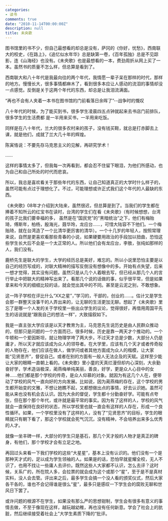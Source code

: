 ```yaml
---
categories:
- 读书
comments: true
date: "2010-11-14T00:00:00Z"
description: null
title: 未央歌
---
```

图书馆里的书不少，但自己最想看的却总是没有，萨冈的《你好，忧愁》，西南联大的校史，《在路上》，《追忆似水年华》总是缺第一卷，《百年孤独》总是不见踪影，连《山海经》也没有。《未央歌》也是最想看的一本，费劲周折从网上买了一本。虽然书的质量不怎么样，但总算是看到了。



西南联大和八十年代是我最向往的两个年代，我情愿一辈子呆在那样的时代，那样的地方。慢慢长大，很多事情都麻木了，看到很多本应让人感动的流泪的事情却没一点感觉。反倒是关于这两个年代的东西，却总是让我泪流满面。

“再也不会有人夹着一本书在图书馆的门前看落日余晖了”--战争时的慨叹

八十年代的时候，为了能买到书，很多学生凌晨四五点钟就起来去书店门前排队，很多学生的生活费都
是一半用来买书，一半用来吃饭。

同样是在八十年代，兰大的很多农村来的孩子，没有钱买鞋，就总是打赤脚去上课，就是他们，成就了兰大几十年的辉煌。

陈寅恪说：不要先存马克思主义的见解，再研究学术！

……

这样的事情太多了，但我每一次再看到，都会忍不住留下眼泪，为他们所感动，也为自己和自己所处的时代而悲哀。

所以，我总是喜欢看关于那些年代的东西，让自己知道真正的大学时什么样子的，虽然可能有点过于理想化了。不过，可能理想或许正式我们这个年代的人最缺的东西。

《未央歌》08年才介绍到大陆来，虽然很迟，但总算是到了。当我们的学生都在捧着不知所云的红宝书在读时，台湾的学生们在看《未央歌》（有时候想想，台湾的孩子比我们要幸福的多， 虽然是在“国民党”的“黑暗统治”之下，他们有梅贻琦，傅斯年，柏杨，殷海光，聂华玲，龙应台……，可惜大陆容不下他们。一个梅贻琦，就在台湾造了一个比清华更厉害的清华）。一个十几岁的年轻人，按照常理来说，自然是更喜欢看那些青春的小说，如果硬要用政治的手段加以扭曲，恐怕这些学生长大后不会是一个太正常的人。所以他们会有龙应台，李敖，张纯如那样的人，我们没有。

鹿桥先生是联大的学生，大学的经历总是美好，难忘的。所以小说里恐怕主要是以自己的经历写成的，对联大精神的描写反倒没有想像中的多。开始有点失望，后来一想才觉得，其实没有问题。虽然只是从几个人着眼去写，但已经从那几个人的言行举止中把联大的精神写出来了。看那几个说的话做的事，似乎很平常，但是如果拿来和今天的细细比较的话，就会觉出其中的不同。甚至是云泥之别，不敢想象。

这一阵子学校在评比什么“XX之星”，”学习的，干部的，创业的……。估计又是学生会那一群整天没事干的人弄出来的，让无聊的生活更加无聊。想起了《未央歌》里忘了是哪一个人发的关于学校里一些出众学生的议论，觉得很好，再借用周国平先生的话说就是“跟我自己的想法一样”，大致描叙如下。

我是一直主张大学应该是以天才教育为主，马克思先生说历史是由人民群众推动的，但那只是问题的一个方面而已，很多时候，历史是靠一两天才个推动的。一个牛顿和一个爱因斯坦，就让物理学垮了两大步。不过天才总是少数，大部分人仍是庸才，所以天才就应该成为众人的领导者。在大学里，应该有几个天才或者传奇般的人物存在，他们应该在做人，做学问或者其他方面成为众人的楷模，让大家能“见贤思齐”，督促自己。或者在别的方面有一般人无法企及的天赋。这样至少能让大家的眼睛一直朝上看的。《未央歌》里小童的天真烂漫但却内心深刻，大余勤奋好学，学术造诣极深，蔺燕梅单纯美丽，善良，好学，更是众人心目中的女神……他们都是那个学校的传奇，是众人仰慕的对象。就因为有这几个人在，便带动了学校的风气一直向好的方向发展。比如说，因为蔺燕梅的存在，这个学校的男生都开始变的文雅，不想让她瞧不起，又都想做出点的事情，好去认识她。虽然可能从来也没有机会去认识。因为大余的督促，学生都十分勤奋好学。可能有点夸张，但在那个那个年代，或许就是最平常的事实。因为有了这样的人，学校的风气就会一直保持在良好的状态，所以学校里也就一直会有这样的人存在，形成一个良性循环。如果，一个学校里没有了这样的人，没有了“见贤思齐”的目标，学生的眼睛就只有朝下看了，那这个学校就会死气沉沉，没有精神，不会培养出来多么优秀的人才。

就像一坐丰碑一样，大部分的学生只是基石，那几个天才般的人物才是真正的碑身，有他们，那个学校才会有立足之地。

再回过头来看一下我们学校的这些“大星星”，基本上没有认识的。他们没有一个是那种天才式的，足以成为学生领袖的人。如果是的话，恐怕早就星耀全校，无人不识了，也用不找让一些庸人去评价。既然这些人大家都不认识，怎么去评？这时候，关系广的，所在院人多，会拉票的就会成为这个或那个“星”，至于是不是真材实料，没人会去管。评出来之后，最多学生会搞一个没人看的颁奖仪式，然后大家各干各的，谁也不会记得谁是很么“星”，最多只是感叹一下学生会的腐败无聊和世风日下罢了。

或许问题的根源不在学生，如果没有那么严的思想钳制，学生会有很多有意义的事情去做，不至于像现在这样，越玩越幼稚，再也没有任何新意。学会了社会上的肮脏，然后继续接受着社会上”大学生素质下降的“批评。
